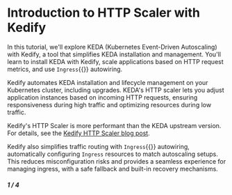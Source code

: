 # Introduction to HTTP Scaler with Kedify

In this tutorial, we'll explore KEDA (Kubernetes Event-Driven Autoscaling) with Kedify, a tool that simplifies KEDA installation and management. You'll learn to install KEDA with Kedify, scale applications based on HTTP request metrics, and use `Ingress`{{}} autowiring.

Kedify automates KEDA installation and lifecycle management on your Kubernetes cluster, including upgrades. KEDA's HTTP scaler lets you adjust application instances based on incoming HTTP requests, ensuring responsiveness during high traffic and optimizing resources during low traffic.

Kedify's HTTP Scaler is more performant than the KEDA upstream version. For details, see the [Kedify HTTP Scaler blog post](https://kedify.io/resources/blog/http-scaler-launch).

Kedify also simplifies traffic routing with `Ingress`{{}} autowiring, automatically configuring `Ingress` resources to match autoscaling setups. This reduces misconfiguration risks and provides a seamless experience for managing ingress, with a safe fallback and built-in recovery mechanisms.

##### 1 / 4
